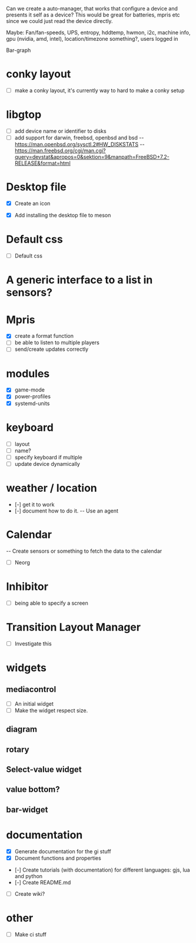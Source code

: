 Can we create a auto-manager, that works that configure a device and presents it self
as a device? This would be great for batteries, mpris etc since we could just read the device directly.

Maybe: Fan/fan-speeds, UPS, entropy, hddtemp, hwmon, i2c, machine info, gpu (nvidia, amd, intel), location/timezone something?, users logged in

Bar-graph

# conky layout

- [ ] make a conky layout, it's currently way to hard to make a conky setup

# libgtop
- [ ] add device name or identifier to disks
- [ ] add support for darwin, freebsd, openbsd and bsd
-- https://man.openbsd.org/sysctl.2#HW_DISKSTATS
-- https://man.freebsd.org/cgi/man.cgi?query=devstat&apropos=0&sektion=9&manpath=FreeBSD+7.2-RELEASE&format=html
# Desktop file

- [x] Create an icon
- [x] Add installing the desktop file to meson


# Default css

- [ ] Default css
# A generic interface to a list in sensors?
# Mpris

- [x] create a format function
- [ ] be able to listen to multiple players
- [ ] send/create updates correctly

# modules

- [x] game-mode
- [x] power-profiles
- [x] systemd-units

# keyboard
- [ ] layout
- [ ] name?
- [ ] specify keyboard if multiple
- [ ] update device dynamically

# weather / location
- [-] get it to work
- [-] document how to do it.
-- Use an agent

# Calendar
-- Create sensors or something to fetch the data to the calendar
- [ ] Neorg

# Inhibitor
- [ ] being able to specify a screen

# Transition Layout Manager

- [ ] Investigate this

# widgets
## mediacontrol
- [ ] An initial widget
- [ ] Make the widget respect size.

## diagram

## rotary

## Select-value widget

## value bottom?

## bar-widget

# documentation
- [x] Generate documentation for the gi stuff
- [x] Document functions and properties
- [-] Create tutorials (with documentation) for different languages: gjs, lua and python
- [-] Create README.md
- [ ] Create wiki?

# other
- [ ] Make ci stuff
